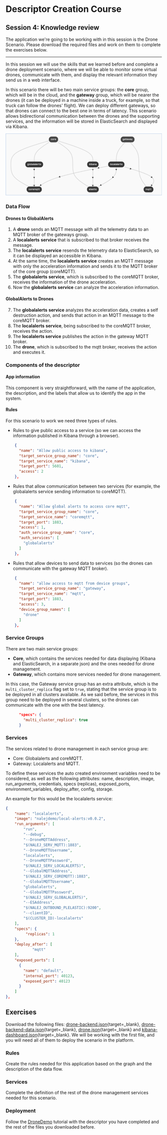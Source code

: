 # Descriptor Creation Course

## Session 4: Knowledge review

The application we're going to be working with in this session is the Drone Scenario. Please download the required files and work on them to complete the exercises below.

------

In this session we will use the skills that we learned before and complete a drone deployment scenario, where we will be able to monitor some virtual drones, communicate with them, and display the relevant information they send us in a web interface.

In this scenario there will be two main service groups: the **core** group, which will be in the cloud, and the **gateway** group, which will be nearer the drones (it can be deployed in a machine inside a truck, for example, so that truck can follow the drones' flight). We can deploy different gateways, so that drones can connect to the best one in terms of latency. This scenario allows bidirectional communication between the drones and the supporting services, and the information will be stored in ElasticSearch and displayed via Kibana.

![DroneDemo graph](../img/courses_desc101_drone_graph.png)

### Data Flow 

#### Drones to GlobalAlerts

1. A **drone** sends an MQTT message with all the telemetry data to an MQTT broker of the gateways group.
2. A **localalerts** **service** that is subscribed to that broker receives the message.
3. The **localalerts** **service** resends the telemetry data to ElasticSearch, so it can be displayed an accessible in Kibana.
4. At the same time, the **localalerts** **service** creates an MQTT message with only the acceleration information and sends it to the MQTT broker of the core group (coreMQTT).
5. The **globalalerts** **service**, which is subscribed to the coreMQTT broker, receives the information of the drone acceleration.
6. Now the **globalalerts** **service** can analyze the acceleration information.

#### GlobalAlerts to Drones

7. The **globalalerts** **service** analyzes the acceleration data, creates a self destruction action, and sends that action in an MQTT message to the coreMQTT broker.
8. The **localalerts** **service**, being subscribed to the coreMQTT broker, receives the action.
9. The **localalerts service** publishes the action in the gateway MQTT broker.
10. The **drone**, which is subscribed to the mqtt broker, receives the action and executes it.



### Components of the descriptor

#### App information

This component is very straightforward, with the name of the application, the description, and the labels that allow us to identify the app in the system.

#### Rules

For this scenario to work we need three types of rules.

- Rules to give public access to a service (so we can access the information published in Kibana through a browser).

```json
    {
      "name": "Allow public access to kibana",
      "target_service_group_name": "core",
      "target_service_name": "kibana",
      "target_port": 5601,
      "access": 2
    },
```



- Rules that allow communication between two services (for example, the globalalerts service sending information to coreMQTT).

```json
    {
      "name": "Allow global alerts to access core mqtt",
      "target_service_group_name": "core",
      "target_service_name": "coremqtt",
      "target_port": 1883,
      "access": 1,
      "auth_service_group_name": "core",
      "auth_services": [
        "globalalerts"
      ]
    },
```



- Rules that allow devices to send data to services (so the drones can communicate with the gateway MQTT broker).

```json
    {
      "name": "allow access to mqtt from device groups",
      "target_service_group_name": "gateway",
      "target_service_name": "mqtt",
      "target_port": 1883,
      "access": 3,
      "device_group_names": [
        "drone"
      ]
    },
```



### Service Groups

There are two main service groups:

- **Core**, which contains the services needed for data displaying (Kibana and ElasticSearch, in a separate json) and the ones needed for drone management.
- **Gateway**, which contains more services needed for drone management.

In this case, the Gateway service group has an extra attribute, which is the `multi_cluster_replica` flag set to `true`, stating that the service group is to be deployed in all clusters available. As we said before, the services in this group need to be deployed in several clusters, so the drones can communicate with the one with the best latency.

```json
      "specs": {
        "multi_cluster_replica": true
      }
```



### Services

The services related to drone management in each service group are:

- Core: Globalalerts and coreMQTT.
- Gateway: Localalerts and MQTT.

To define these services the auto created environment variables need to be considered, as well as the following attributes: name, description, image, run_arguments, credentials, specs (replicas), exposed_ports, environment_variables, deploy_after, config, storage.

An example for this would be the localalerts service:

```json
{
    "name": "localalerts",
    "image": "nalejdemo/local-alerts:v0.0.2",
    "run_arguments": [
        "run",
        "--debug",
        "--DroneMQTTAddress",
        "$(NALEJ_SERV_MQTT):1883",
        "--DroneMQTTUsername",
        "localalerts",
        "--DroneMQTTPassword",
        "$(NALEJ_SERV_LOCALALERTS)",
        "--GlobalMQTTAddress",
        "$(NALEJ_SERV_COREMQTT):1883",
        "--GlobalMQTTUsername",
        "globalalerts",
        "--GlobalMQTTPassword",
        "$(NALEJ_SERV_GLOBALALERTS)",
        "--ESAddress",
        "$(NALEJ_OUTBOUND_PLELASTIC):9200",
        "--clientID",
        "$(CLUSTER_ID)-localalerts"
    ],
    "specs": {
   		 "replicas": 1
    },
    "deploy_after": [
    		"mqtt"
    ],
    "exposed_ports": [
      {
        "name": "default",
        "internal_port": 40123,
        "exposed_port": 40123
      }
    ]
},
```



## Exercises

Download the following files: [drone-backend.json](https://github.com/nalej/docs/blob/master/docs/courses/desc101-files/desc101-drone-backend.json){target=_blank}, [drone-backend-data.json](https://github.com/nalej/docs/blob/master/docs/courses/desc101-files/desc101-drone-backend-data.json){target=_blank}, [drone.json](https://github.com/nalej/docs/blob/master/docs/courses/desc101-files/desc101-drone.json){target=_blank} and [kibana-dashboard.json](https://github.com/nalej/docs/blob/master/docs/courses/desc101-files/desc101-kibana-dashboard.json){target=_blank}. We will be working with the first file, and you will need all of them to deploy the scenario in the platform.

### Rules

Create the rules needed for this application based on the graph and the description of the data flow.

### Services

Complete the definition of the rest of the drone management services needed for this scenario.

### Deployment

Follow the [DroneDemo](desc101-files/desc101-dronedemo.pdf) tutorial with the descriptor you have completed and the rest of the files you downloaded before.